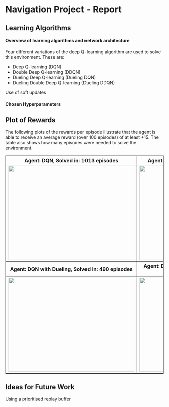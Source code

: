 # Navigation Project - Report



## Learning Algorithms


#### Overview of learning algorithms and network architecture

Four different variations of the deep Q-learning algorithm are used to solve this environment. These are:
* Deep Q-learning (DQN) 
* Double Deep Q-learning (DDQN)
* Dueling Deep Q-learning (Dueling DQN)
* Dueling Double Deep Q-learning (Dueling DDQN)

Use of soft updates

#### Chosen Hyperparameters


## Plot of Rewards

The following plots of the rewards per episode illustrate that the agent is able to receive an average reward (over 100 episodes) of at least +15. The table also shows how many episodes were needed to solve the environment.

<table style="width:100%" border=1>
  <tr>
    <th align=center>Agent: DQN, Solved in: 1013 episodes</th>
    <th align=center>Agent: Double DQN, Solved in: 670 episodes</th> 
  </tr>
  <tr>
    <td align=center><img src="images/dqn_scores" width="400" height="300" /></td>
    <td align=center><img src="images/ddqn_scores" width="400" height="300" /></td>
  </tr>
  <tr>
    <th align=center>Agent: DQN with Dueling, Solved in: 490 episodes</th>
    <th align=center>Agent: Double DQN with Dueling, Solved in: 494 episodes</th>
  </tr>
  <tr>
    <td align=center><img src="images/duel_dqn_scores" width="400" height="300" /></td>
    <td align=center><img src="images/duel_ddqn_scores" width="400" height="300" /></td>
  </tr>
</table>


## Ideas for Future Work

Using a prioritised replay buffer 

